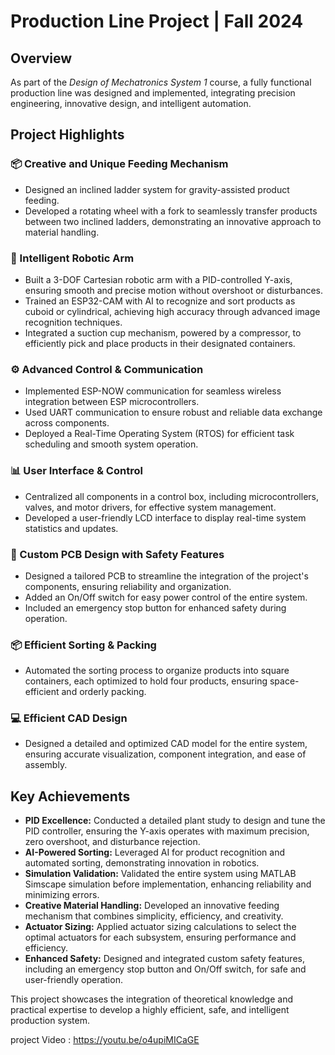 # Production Line Project | Fall 2024

## Overview
As part of the *Design of Mechatronics System 1* course, a fully functional production line was designed and implemented, integrating precision engineering, innovative design, and intelligent automation.

## Project Highlights

### 📦 Creative and Unique Feeding Mechanism
- Designed an inclined ladder system for gravity-assisted product feeding.
- Developed a rotating wheel with a fork to seamlessly transfer products between two inclined ladders, demonstrating an innovative approach to material handling.

### 🤖 Intelligent Robotic Arm
- Built a 3-DOF Cartesian robotic arm with a PID-controlled Y-axis, ensuring smooth and precise motion without overshoot or disturbances.
- Trained an ESP32-CAM with AI to recognize and sort products as cuboid or cylindrical, achieving high accuracy through advanced image recognition techniques.
- Integrated a suction cup mechanism, powered by a compressor, to efficiently pick and place products in their designated containers.

### ⚙️ Advanced Control & Communication
- Implemented ESP-NOW communication for seamless wireless integration between ESP microcontrollers.
- Used UART communication to ensure robust and reliable data exchange across components.
- Deployed a Real-Time Operating System (RTOS) for efficient task scheduling and smooth system operation.

### 📊 User Interface & Control
- Centralized all components in a control box, including microcontrollers, valves, and motor drivers, for effective system management.
- Developed a user-friendly LCD interface to display real-time system statistics and updates.

### 🔌 Custom PCB Design with Safety Features
- Designed a tailored PCB to streamline the integration of the project's components, ensuring reliability and organization.
- Added an On/Off switch for easy power control of the entire system.
- Included an emergency stop button for enhanced safety during operation.

### 📦 Efficient Sorting & Packing
- Automated the sorting process to organize products into square containers, each optimized to hold four products, ensuring space-efficient and orderly packing.

### 💻 Efficient CAD Design
- Designed a detailed and optimized CAD model for the entire system, ensuring accurate visualization, component integration, and ease of assembly.

## Key Achievements
- **PID Excellence:** Conducted a detailed plant study to design and tune the PID controller, ensuring the Y-axis operates with maximum precision, zero overshoot, and disturbance rejection.
- **AI-Powered Sorting:** Leveraged AI for product recognition and automated sorting, demonstrating innovation in robotics.
- **Simulation Validation:** Validated the entire system using MATLAB Simscape simulation before implementation, enhancing reliability and minimizing errors.
- **Creative Material Handling:** Developed an innovative feeding mechanism that combines simplicity, efficiency, and creativity.
- **Actuator Sizing:** Applied actuator sizing calculations to select the optimal actuators for each subsystem, ensuring performance and efficiency.
- **Enhanced Safety:** Designed and integrated custom safety features, including an emergency stop button and On/Off switch, for safe and user-friendly operation.

This project showcases the integration of theoretical knowledge and practical expertise to develop a highly efficient, safe, and intelligent production system.

project Video : https://youtu.be/o4upiMICaGE
